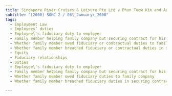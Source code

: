 ```yaml
---
title: Singapore River Cruises & Leisure Pte Ltd v Phun Teow Kie and Another 
subtitle: "[2000] SGHC 2 / 06\_January\_2000"
tags:
  - Employment Law
  - Employees’ duties
  - Employee\'s fiduciary duty to employer
  - Family member helping family company but securing contract for his own company
  - Whether family member owed fiduciary or contractual duties to family company
  - Whether family member breached fiduciary or contractual duties in securing contract
  - Equity
  - Fiduciary relationships
  - Duties
  - Employee\'s fiduciary duty to employer
  - Family member helping family company but securing contract for his own company
  - Whether family member owed fiduciary duties to family company
  - Whether family member breached fiduciary duties in securing contract

---
```


